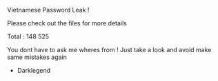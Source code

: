 Vietnamese Password Leak ! 

Please check out the files for more details  

Total : 148 525 

You dont have to ask me wheres from ! Just take a look and avoid make same mistakes again 

- Darklegend 


